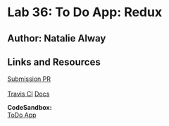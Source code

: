 # Lab 36: To Do App: Redux

## Author: Natalie Alway

## Links and Resources
[Submission PR](https://github.com/nataliealway-401-advanced-javascript/lab-37-dynamic-forms/pull/1) <br>
<br>
[Travis CI]()
[Docs]()

**CodeSandbox:** <br>
[ToDo App](https://codesandbox.io/s/lab-37-practice-f8j6p) <br>

